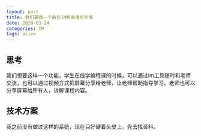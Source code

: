 ```yaml
---
layout: post
title: 我们要做一个融合IM和直播的东西
date: 2020-03-24
categories: IM 
tags: alive
---
```


## 思考

我们想要这样一个功能，学生在线学编程课的时候，可以通过im工具随时和老师交流，也可以通过视频方式把屏幕分享给老师，让老师帮助指导学习。老师也可以分享屏幕给所有人，讲解课程内容。

## 技术方案

我之前没有做过这样的系统，现在只好硬着头皮上，先去找资料。


